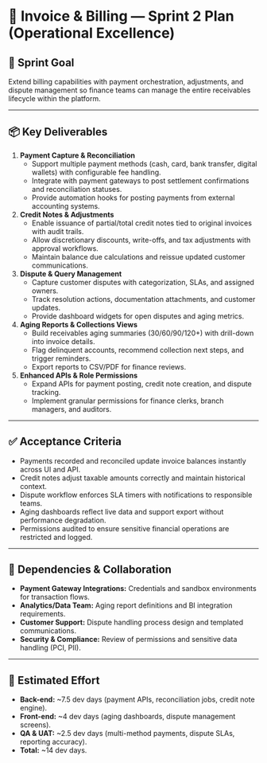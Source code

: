 # 🧾 Invoice & Billing — Sprint 2 Plan (Operational Excellence)

## 🎯 Sprint Goal
Extend billing capabilities with payment orchestration, adjustments, and dispute management so finance teams can manage the entire receivables lifecycle within the platform.

---

## 📦 Key Deliverables
1. **Payment Capture & Reconciliation**
   - Support multiple payment methods (cash, card, bank transfer, digital wallets) with configurable fee handling.
   - Integrate with payment gateways to post settlement confirmations and reconciliation statuses.
   - Provide automation hooks for posting payments from external accounting systems.
2. **Credit Notes & Adjustments**
   - Enable issuance of partial/total credit notes tied to original invoices with audit trails.
   - Allow discretionary discounts, write-offs, and tax adjustments with approval workflows.
   - Maintain balance due calculations and reissue updated customer communications.
3. **Dispute & Query Management**
   - Capture customer disputes with categorization, SLAs, and assigned owners.
   - Track resolution actions, documentation attachments, and customer updates.
   - Provide dashboard widgets for open disputes and aging metrics.
4. **Aging Reports & Collections Views**
   - Build receivables aging summaries (30/60/90/120+) with drill-down into invoice details.
   - Flag delinquent accounts, recommend collection next steps, and trigger reminders.
   - Export reports to CSV/PDF for finance reviews.
5. **Enhanced APIs & Role Permissions**
   - Expand APIs for payment posting, credit note creation, and dispute tracking.
   - Implement granular permissions for finance clerks, branch managers, and auditors.

---

## ✅ Acceptance Criteria
- Payments recorded and reconciled update invoice balances instantly across UI and API.
- Credit notes adjust taxable amounts correctly and maintain historical context.
- Dispute workflow enforces SLA timers with notifications to responsible teams.
- Aging dashboards reflect live data and support export without performance degradation.
- Permissions audited to ensure sensitive financial operations are restricted and logged.

---

## 🔄 Dependencies & Collaboration
- **Payment Gateway Integrations:** Credentials and sandbox environments for transaction flows.
- **Analytics/Data Team:** Aging report definitions and BI integration requirements.
- **Customer Support:** Dispute handling process design and templated communications.
- **Security & Compliance:** Review of permissions and sensitive data handling (PCI, PII).

---

## 🧮 Estimated Effort
- **Back-end:** ~7.5 dev days (payment APIs, reconciliation jobs, credit note engine).
- **Front-end:** ~4 dev days (aging dashboards, dispute management screens).
- **QA & UAT:** ~2.5 dev days (multi-method payments, dispute SLAs, reporting accuracy).
- **Total:** ~14 dev days.
